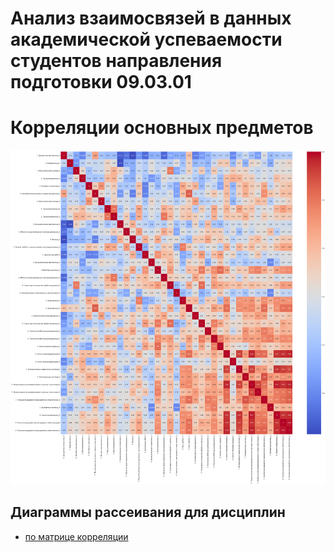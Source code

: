 # Анализ взаимосвязей в данных академической успеваемости студентов направления подготовки 09.03.01

# Корреляции основных предметов
![](disciplines_corr.png)


## Диаграммы рассеивания для дисциплин

- [по матрице корреляции](https://vetrovsv.github.io/clusters/disciclines_corr_scatterplot.html)
